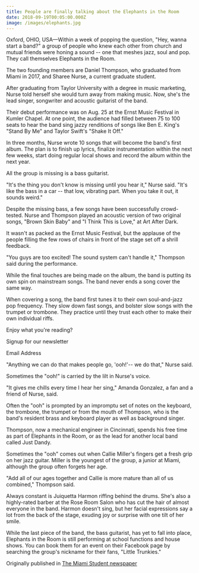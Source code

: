 ```yaml
---
title: People are finally talking about the Elephants in the Room
date: 2018-09-19T00:05:00.000Z
image: /images/elephants.jpg
---
```

Oxford, OHIO, USA—Within a week of popping the question, "Hey, wanna start a band?" a group of people who knew each other from church and mutual friends were honing a sound -- one that meshes jazz, soul and pop. They call themselves Elephants in the Room.



The two founding members are Daniel Thompson, who graduated from Miami in 2017, and Sharee Nurse, a current graduate student.



After graduating from Taylor University with a degree in music marketing, Nurse told herself she would turn away from making music. Now, she's the lead singer, songwriter and acoustic guitarist of the band.



Their debut performance was on Aug. 25 at the Ernst Music Festival in Kumler Chapel. At one point, the audience had filled between 75 to 100 seats to hear the band sing jazzy renditions of songs like Ben E. King's "Stand By Me" and Taylor Swift's "Shake It Off."



In three months, Nurse wrote 10 songs that will become the band's first album. The plan is to finish up lyrics, finalize instrumentation within the next few weeks, start doing regular local shows and record the album within the next year.



All the group is missing is a bass guitarist.



"It's the thing you don't know is missing until you hear it," Nurse said. "It's like the bass in a car -- that low, vibrating part. When you take it out, it sounds weird."



Despite the missing bass, a few songs have been successfully crowd-tested. Nurse and Thompson played an acoustic version of two original songs, "Brown Skin Baby" and "I Think This is Love," at Art After Dark.



It wasn't as packed as the Ernst Music Festival, but the applause of the people filling the few rows of chairs in front of the stage set off a shrill feedback.



"You guys are too excited! The sound system can't handle it," Thompson said during the performance.



While the final touches are being made on the album, the band is putting its own spin on mainstream songs. The band never ends a song cover the same way.



When covering a song, the band first tunes it to their own soul-and-jazz pop frequency. They slow down fast songs, and bolster slow songs with the trumpet or trombone. They practice until they trust each other to make their own individual riffs.



Enjoy what you're reading?

Signup for our newsletter

Email Address

"Anything we can do that makes people go, 'ooh!'-- we do that," Nurse said.



Sometimes the "ooh!" is carried by the lilt in Nurse's voice.



"It gives me chills every time I hear her sing," Amanda Gonzalez, a fan and a friend of Nurse, said.



Often the "ooh" is prompted by an impromptu set of notes on the keyboard, the trombone, the trumpet or from the mouth of Thompson, who is the band's resident brass and keyboard player as well as background singer.



Thompson, now a mechanical engineer in Cincinnati, spends his free time as part of Elephants in the Room, or as the lead for another local band called Just Dandy.



Sometimes the "ooh" comes out when Callie Miller's fingers get a fresh grip on her jazz guitar. Miller is the youngest of the group, a junior at Miami, although the group often forgets her age.



"Add all of our ages together and Callie is more mature than all of us combined," Thompson said.



Always constant is Juiquetta Harmon riffing behind the drums. She's also a highly-rated barber at the Rose Room Salon who has cut the hair of almost everyone in the band. Harmon doesn't sing, but her facial expressions say a lot from the back of the stage, exuding joy or surprise with one tilt of her smile.



While the last piece of the band, the bass guitarist, has yet to fall into place, Elephants in the Room is still performing at school functions and house shows. You can book them for an event on their Facebook page by searching the group's nickname for their fans, "Little Trunkies."

Originally published in [The Miami Student newspaper](https://www.miamistudent.net/article/2018/09/people-are-finally-talking-about-the-elephants-in-the-room?ct=content_open&cv=cbox_latest)
